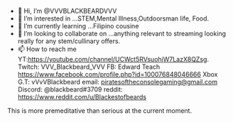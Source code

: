- 👋 Hi, I’m @VVVBLACKBEARDVVV
- 👀 I’m interested in ...STEM,Mental Illness,Outdoorsman life, Food.
- 🌱 I’m currently learning ...Filipino cousine 
- 💞️ I’m looking to collaborate on ...anything relevant to streaming looking really for any stem/cullinary offers.
- 📫 How to reach me YT:https://youtube.com/channel/UCWct5RVsuohjW7LazX8QZsg.  Twitch: VVV_Blackbeard_VVV 
FB: Edward Teach https://www.facebook.com/profile.php?id=100076848046666 
Xbox G.T: vVvVBlackbeard email: piratesoftheconsolegaming@gmail.com 
Discord: @blackbeard#3709 reddit: https://www.reddit.com/u/Blackestofbeards


This is more premeditative than serious at the current moment. 
